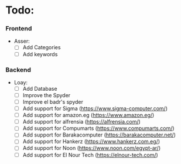 # Todo:
### Frontend
  - Asser:
    - [ ] Add Categories
    - [ ] Add keywords
### Backend
  - Loay:
    - [ ] Add Database
    - [ ] Improve the Spyder
    - [ ] Improve el badr's spyder
    - [ ] Add support for Sigma (https://www.sigma-computer.com/)
    - [ ] Add support for amazon.eg (https://www.amazon.eg/)
    - [ ] Add support for alfrensia (https://alfrensia.com/)
    - [ ] Add support for Compumarts (https://www.compumarts.com/)
    - [ ] Add support for Barakacomputer (https://barakacomputer.net/)
    - [ ] Add support for Hankerz (https://www.hankerz.com.eg/)
    - [ ] Add support for Noon (https://www.noon.com/egypt-ar/)
    - [ ] Add support for El Nour Tech (https://elnour-tech.com/)
